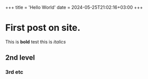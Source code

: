 +++
title = 'Hello World'
date = 2024-05-25T21:02:16+03:00
+++

# First post on site.

This is **bold** test this is *italics*

## 2nd level

### 3rd etc